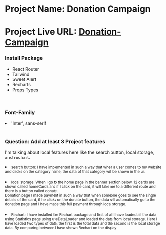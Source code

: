 # Project Name: Donation Campaign
# Project Live URL: [Donation-Campaign](https://creative-kataifi-5538c2.netlify.app/) 

<h3>Install Package</h3>  
<ul>
    <li>React Router</li>
    <li>Tailwind</li>
    <li>Sweet Alert</li>
    <li>Recharts</li>
    <li>Props Types</li>
</ul>
</br>

<h3>Font-Family</h3>  
<li>'Inter', sans-serif</li>
</br>

<h3>Question: Add at least 3 Project features</h3>  
<p>I'm talking about local features here like the search button, local storage, and rechart.</p>
<li> 
    <small>search button: I have implemented in such a way that when a user comes to my website and clicks on the category name, the data of that category will be shown in the ui.</small>
</li>
</br>
<li>
    <small>local storage: When I go to the home page in the banner section below, 12 cards are shown called homeCards and if I click on the card, it will take me to a different route and there is a button called donate. </br> Donation page I made payment in such a way that when someone goes to see the single details of the card, if he clicks on the donate button, the data will automatically go to the donation page and I have made this full payment through local storage. </small>
</li>
</br>
<li>
    <small>Rechart: I have installed the Rechart package and first of all I have loaded all the data using Statistics page using useDataLoader and loaded the data from local storage. Here I have loaded two types of data, the first is the total data and the second is the local storage data. By comparing between I have shown Rechart on the display</small>
</li>
